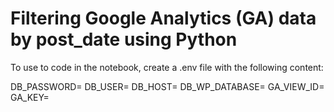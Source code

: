 # Filtering Google Analytics (GA) data by post_date using Python

To use to code in the notebook, create a .env file with the following content:

DB_PASSWORD=
DB_USER=
DB_HOST=
DB_WP_DATABASE=
GA_VIEW_ID=
GA_KEY=